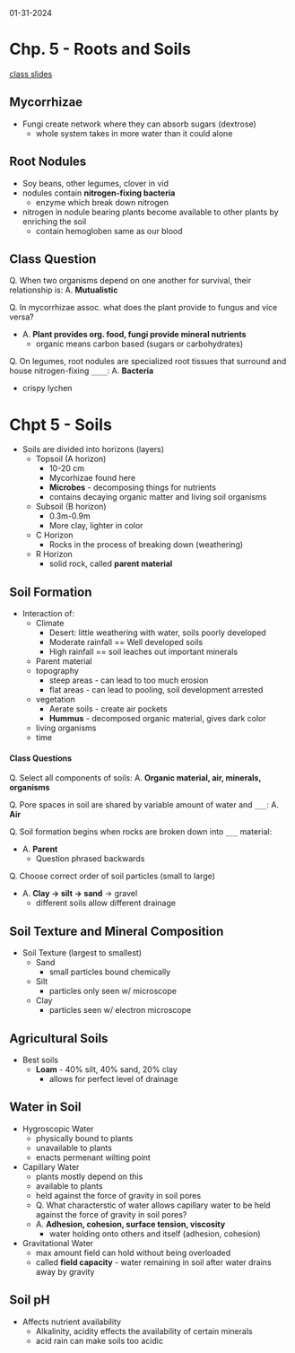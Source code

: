 01-31-2024

# Chp. 5 - Roots and Soils 

[class slides](https://d2l.msu.edu/d2l/le/content/1856668/viewContent/15548243/View)

## Mycorrhizae

- Fungi create network where they can absorb sugars (dextrose)
	- whole system takes in more water than it could alone


## Root Nodules
	
- Soy beans, other legumes, clover in vid
- nodules contain **nitrogen-fixing bacteria**
	- enzyme which break down nitrogen
- nitrogen in nodule bearing plants become available to other plants by enriching the soil
	- contain hemogloben same as our blood

## Class Question 

Q. When two organisms depend on one another for survival, their relationship is:
A. **Mutualistic**

Q. In mycorrhizae assoc. what does the plant provide to fungus and vice versa? 
- A. **Plant provides org. food, fungi provide mineral nutrients**
	- organic means carbon based (sugars or carbohydrates)

Q. On legumes, root nodules are specialized root tissues that surround and house nitrogen-fixing `____`:
A. **Bacteria**

- crispy lychen

# Chpt 5 - Soils

- Soils are divided into horizons (layers)
	- Topsoil (A horizon)
		- 10-20 cm
		- Mycorhizae found here
		- **Microbes** - decomposing things for nutrients
		- contains decaying organic matter and living soil organisms
	- Subsoil (B horizon)
		- 0.3m-0.9m
		- More clay, lighter in color
	- C Horizon
		- Rocks in the process of breaking down (weathering)
	- R Horizon
		- solid rock, called **parent material**

## Soil Formation

- Interaction of:
	- Climate
		- Desert: little weathering with water, soils poorly developed
		- Moderate rainfall == Well developed soils
		- High rainfall == soil leaches out important minerals
	- Parent material
	- topography
		- steep areas - can lead to too much erosion
		- flat areas - can lead to pooling, soil development arrested
	- vegetation
		- Aerate soils - create air pockets
		- **Hummus** - decomposed organic material, gives dark color
	- living organisms
	- time

#### Class Questions

Q. Select all components of soils:
A. **Organic material, air, minerals, organisms**

Q. Pore spaces in soil are shared by variable amount of water and `___`:
A. **Air**

Q. Soil formation begins when rocks are broken down into `___` material:
- A. **Parent**
	- Question phrased backwards

Q. Choose correct order of soil particles (small to large)
- A. **Clay -> silt -> sand** -> gravel
	- different soils allow different drainage

## Soil Texture and Mineral Composition

- Soil Texture (largest to smallest)
	- Sand
		- small particles bound chemically
	- Silt
		- particles only seen w/ microscope
	- Clay
		- particles seen w/ electron microscope

## Agricultural Soils

- Best soils
	- **Loam** - 40% silt, 40% sand, 20% clay
		- allows for perfect level of drainage 

## Water in Soil



- Hygroscopic Water
	- physically bound to plants
	- unavailable to plants
	- enacts permenant wilting point 
- Capillary Water
	- plants mostly depend on this
	- available to plants
	- held against the force of gravity in soil pores
	- Q. What characterstic of water allows capillary water to be held against the force of gravity in soil pores? 
	- A. **Adhesion, cohesion, surface tension, viscosity**
		- water holding onto others and itself (adhesion, cohesion)
- Gravitational Water
	- max amount field can hold without being overloaded 
	- called **field capacity** - water remaining in soil after water drains away by gravity

## Soil pH

- Affects nutrient availability
	- Alkalinity, acidity effects the availability of certain minerals
	- acid rain can make soils too acidic


